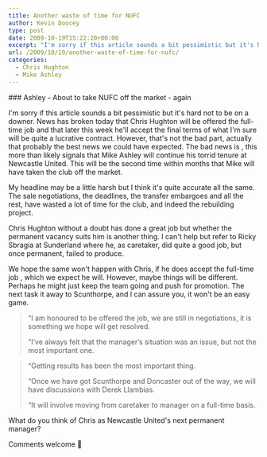```yaml
---
title: Another waste of time for NUFC
author: Kevin Doocey
type: post
date: 2009-10-19T15:22:20+00:00
excerpt: "I'm sorry if this article sounds a bit pessimistic but it's hard not to be on a.."
url: /2009/10/19/another-waste-of-time-for-nufc/
categories:
  - Chris Hughton
  - Mike Ashley
---
```


### Ashley - About to take NUFC off the market - again

I'm sorry if this article sounds a bit pessimistic but it's hard not to be on a downer. News has broken today that Chris Hughton will be offered the full-time job and that later this week he'll accept the final terms of what I'm sure will be quite a lucrative contract. However, that's not the bad part, actually that probably the best news we could have expected. The bad news is , this more than likely signals that Mike Ashley will continue his torrid tenure at Newcastle United. This will be the second time within months that Mike will have taken the club off the market.

My headline may be a little harsh but I think it's quite accurate all the same. The sale negotiations, the deadlines, the transfer embargoes and all the rest, have wasted a lot of time for the club, and indeed the rebuilding project.

Chris Hughton without a doubt has done a great job but whether the permanent vacancy suits him is another thing. I can't help but refer to Ricky Sbragia at Sunderland where he, as caretaker, did quite a good job, but once permanent, failed to produce.

We hope the same won't happen with Chris, if he does accept the full-time job , which we expect he will. However, maybe things will be different. Perhaps he might just keep the team going and push for promotion. The next task it away to Scunthorpe, and I can assure you, it won't be an easy game.

> “I am honoured to be offered the job, we are still in negotiations, it is something we hope will get resolved.
>
> “I’ve always felt that the manager’s situation was an issue, but not the most important one.

> “Getting results has been the most important thing.
>
> “Once we have got Scunthorpe and Doncaster out of the way, we will have discussions with Derek Llambias.
>
> “It will involve moving from caretaker to manager on a full-time basis.

What do you think of Chris as Newcastle United's next permanent manager?

Comments welcome 🙂
